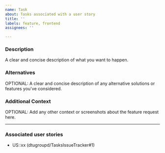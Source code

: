 ```yaml
---
name: Task
about: Tasks associated with a user story
title: ''
labels: feature, frontend
assignees: ''

---
```


### Description

A clear and concise description of what you want to happen.

### Alternatives

OPTIONAL: A clear and concise description of any alternative solutions or features you've considered.

### Additional Context

OPTIONAL: Add any other context or screenshots about the feature request here.

---

### Associated user stories

- US::xx (dtugroupd/TasksIssueTracker#1)
